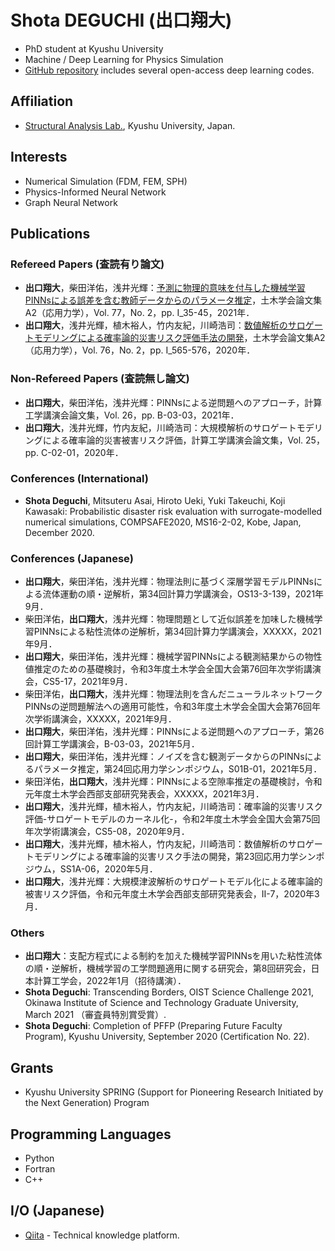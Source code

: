 # Shota DEGUCHI (出口翔大)
* PhD student at Kyushu University
* Machine / Deep Learning for Physics Simulation
* [GitHub repository](https://github.com/ShotaDeguchi) includes several open-access deep learning codes. 

## Affiliation
* [Structural Analysis Lab.](https://kyushu-u.wixsite.com/structural-analysis), Kyushu University, Japan. 

## Interests
* Numerical Simulation (FDM, FEM, SPH)
* Physics-Informed Neural Network
* Graph Neural Network

## Publications
### Refereed Papers (査読有り論文)
* **出口翔大**，柴田洋佑，浅井光輝：[予測に物理的意味を付与した機械学習PINNsによる誤差を含む教師データからのパラメータ推定](https://doi.org/10.2208/jscejam.77.2_I_35)，土木学会論文集A2（応用力学），Vol. 77，No. 2，pp. I_35-45，2021年．
* **出口翔大**，浅井光輝，植木裕人，竹内友紀，川崎浩司：[数値解析のサロゲートモデリングによる確率論的災害リスク評価手法の開発](https://doi.org/10.2208/jscejam.76.2_I_565)，土木学会論文集A2（応用力学），Vol. 76，No. 2，pp. I_565-576，2020年．

### Non-Refereed Papers (査読無し論文)
* **出口翔大**，柴田洋佑，浅井光輝：PINNsによる逆問題へのアプローチ，計算工学講演会論文集，Vol. 26，pp. B-03-03，2021年．
* **出口翔大**，浅井光輝，竹内友紀，川崎浩司：大規模解析のサロゲートモデリングによる確率論的災害被害リスク評価，計算工学講演会論文集，Vol. 25，pp. C-02-01，2020年．

### Conferences (International)
* **Shota Deguchi**, Mitsuteru Asai, Hiroto Ueki, Yuki Takeuchi, Koji Kawasaki: Probabilistic disaster risk evaluation with surrogate-modelled numerical simulations, COMPSAFE2020, MS16-2-02, Kobe, Japan, December 2020. 

### Conferences (Japanese)
* **出口翔大**，柴田洋佑，浅井光輝：物理法則に基づく深層学習モデルPINNsによる流体運動の順・逆解析，第34回計算力学講演会，OS13-3-139，2021年9月．
* 柴田洋佑，**出口翔大**，浅井光輝：物理問題として近似誤差を加味した機械学習PINNsによる粘性流体の逆解析，第34回計算力学講演会，XXXXX，2021年9月．
* **出口翔大**，柴田洋佑，浅井光輝：機械学習PINNsによる観測結果からの物性値推定のための基礎検討，令和3年度土木学会全国大会第76回年次学術講演会，CS5-17，2021年9月．
* 柴田洋佑，**出口翔大**，浅井光輝：物理法則を含んだニューラルネットワークPINNsの逆問題解法への適用可能性，令和3年度土木学会全国大会第76回年次学術講演会，XXXXX，2021年9月．
* **出口翔大**，柴田洋佑，浅井光輝：PINNsによる逆問題へのアプローチ，第26回計算工学講演会，B-03-03，2021年5月．
* **出口翔大**，柴田洋佑，浅井光輝：ノイズを含む観測データからのPINNsによるパラメータ推定，第24回応用力学シンポジウム，S01B-01，2021年5月．
* 柴田洋佑，**出口翔大**，浅井光輝：PINNsによる空隙率推定の基礎検討，令和元年度土木学会西部支部研究発表会，XXXXX，2021年3月．
* **出口翔大**，浅井光輝，植木裕人，竹内友紀，川崎浩司：確率論的災害リスク評価-サロゲートモデルのカーネル化-，令和2年度土木学会全国大会第75回年次学術講演会，CS5-08，2020年9月．
* **出口翔大**，浅井光輝，植木裕人，竹内友紀，川崎浩司：数値解析のサロゲートモデリングによる確率論的災害リスク手法の開発，第23回応用力学シンポジウム，SS1A-06，2020年5月．
* **出口翔大**，浅井光輝：大規模津波解析のサロゲートモデル化による確率論的被害リスク評価，令和元年度土木学会西部支部研究発表会，Ⅱ-7，2020年3月．

### Others
* **出口翔大**：支配方程式による制約を加えた機械学習PINNsを用いた粘性流体の順・逆解析，機械学習の工学問題適用に関する研究会，第8回研究会，日本計算工学会，2022年1月（招待講演）．
* **Shota Deguchi**: Transcending Borders, OIST Science Challenge 2021, Okinawa Institute of Science and Technology Graduate University, March 2021 （審査員特別賞受賞）. 
* **Shota Deguchi**: Completion of PFFP (Preparing Future Faculty Program), Kyushu University, September 2020 (Certification No. 22). 

## Grants
* Kyushu University SPRING (Support for Pioneering Research Initiated by the Next Generation) Program

## Programming Languages
* Python
* Fortran
* C++

## I/O (Japanese)
* [Qiita](https://qiita.com/ShotaDeguchi) - Technical knowledge platform.
